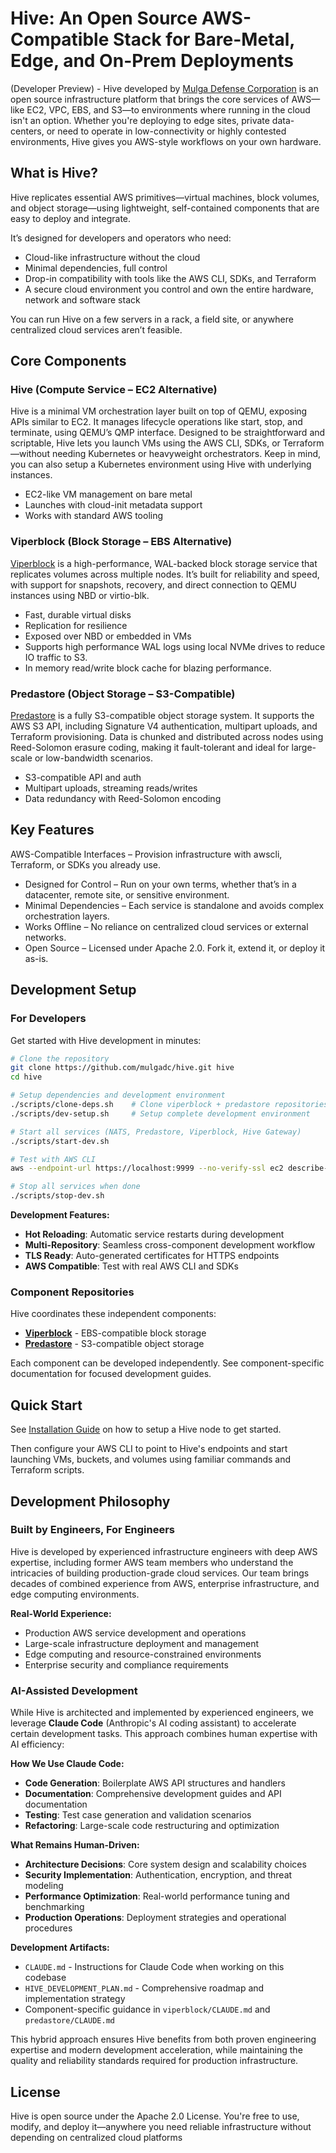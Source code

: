 # Hive: An Open Source AWS-Compatible Stack for Bare-Metal, Edge, and On-Prem Deployments

(Developer Preview) - Hive developed by [Mulga Defense Corporation](https://mulgadc.com/) is an open source infrastructure platform that brings the core services of AWS—like EC2, VPC, EBS, and S3—to environments where running in the cloud isn't an option. Whether you're deploying to edge sites, private data-centers, or need to operate in low-connectivity or highly contested environments, Hive gives you AWS-style workflows on your own hardware.

## What is Hive?

Hive replicates essential AWS primitives—virtual machines, block volumes, and object storage—using lightweight, self-contained components that are easy to deploy and integrate.

It’s designed for developers and operators who need:

- Cloud-like infrastructure without the cloud
- Minimal dependencies, full control
- Drop-in compatibility with tools like the AWS CLI, SDKs, and Terraform
- A secure cloud environment you control and own the entire hardware, network and software stack

You can run Hive on a few servers in a rack, a field site, or anywhere centralized cloud services aren’t feasible.

## Core Components

### Hive (Compute Service – EC2 Alternative)

Hive is a minimal VM orchestration layer built on top of QEMU, exposing APIs similar to EC2. It manages lifecycle operations like start, stop, and terminate, using QEMU’s QMP interface. Designed to be straightforward and scriptable, Hive lets you launch VMs using the AWS CLI, SDKs, or Terraform—without needing Kubernetes or heavyweight orchestrators. Keep in mind, you can also setup a Kubernetes environment using Hive with underlying instances.

- EC2-like VM management on bare metal
- Launches with cloud-init metadata support
- Works with standard AWS tooling

### Viperblock (Block Storage – EBS Alternative)

[Viperblock](https://github.com/mulgadc/viperblock) is a high-performance, WAL-backed block storage service that replicates volumes across multiple nodes. It’s built for reliability and speed, with support for snapshots, recovery, and direct connection to QEMU instances using NBD or virtio-blk.

- Fast, durable virtual disks
- Replication for resilience
- Exposed over NBD or embedded in VMs
- Supports high performance WAL logs using local NVMe drives to reduce IO traffic to S3.
- In memory read/write block cache for blazing performance.

### Predastore (Object Storage – S3-Compatible)

[Predastore](https://github.com/mulgadc/predastore) is a fully S3-compatible object storage system. It supports the AWS S3 API, including Signature V4 authentication, multipart uploads, and Terraform provisioning. Data is chunked and distributed across nodes using Reed-Solomon erasure coding, making it fault-tolerant and ideal for large-scale or low-bandwidth scenarios.

- S3-compatible API and auth
- Multipart uploads, streaming reads/writes
- Data redundancy with Reed-Solomon encoding

## Key Features

AWS-Compatible Interfaces – Provision infrastructure with awscli, Terraform, or SDKs you already use.

- Designed for Control – Run on your own terms, whether that’s in a datacenter, remote site, or sensitive environment.
- Minimal Dependencies – Each service is standalone and avoids complex orchestration layers.
- Works Offline – No reliance on centralized cloud services or external networks.
- Open Source – Licensed under Apache 2.0. Fork it, extend it, or deploy it as-is.

## Development Setup

### For Developers

Get started with Hive development in minutes:

```bash
# Clone the repository
git clone https://github.com/mulgadc/hive.git hive
cd hive

# Setup dependencies and development environment
./scripts/clone-deps.sh    # Clone viperblock + predastore repositories
./scripts/dev-setup.sh     # Setup complete development environment

# Start all services (NATS, Predastore, Viperblock, Hive Gateway)
./scripts/start-dev.sh

# Test with AWS CLI
aws --endpoint-url https://localhost:9999 --no-verify-ssl ec2 describe-instances

# Stop all services when done
./scripts/stop-dev.sh
```

**Development Features:**
- **Hot Reloading**: Automatic service restarts during development
- **Multi-Repository**: Seamless cross-component development workflow
- **TLS Ready**: Auto-generated certificates for HTTPS endpoints
- **AWS Compatible**: Test with real AWS CLI and SDKs

### Component Repositories

Hive coordinates these independent components:
- **[Viperblock](../viperblock/)** - EBS-compatible block storage
- **[Predastore](../predastore/)** - S3-compatible object storage

Each component can be developed independently. See component-specific documentation for focused development guides.

## Quick Start

See [Installation Guide](INSTALL.md) on how to setup a Hive node to get started.

Then configure your AWS CLI to point to Hive's endpoints and start launching VMs, buckets, and volumes using familiar commands and Terraform scripts.

## Development Philosophy

### Built by Engineers, For Engineers

Hive is developed by experienced infrastructure engineers with deep AWS expertise, including former AWS team members who understand the intricacies of building production-grade cloud services. Our team brings decades of combined experience from AWS, enterprise infrastructure, and edge computing environments.

**Real-World Experience:**
- Production AWS service development and operations
- Large-scale infrastructure deployment and management
- Edge computing and resource-constrained environments
- Enterprise security and compliance requirements

### AI-Assisted Development

While Hive is architected and implemented by experienced engineers, we leverage **Claude Code** (Anthropic's AI coding assistant) to accelerate certain development tasks. This approach combines human expertise with AI efficiency:

**How We Use Claude Code:**
- **Code Generation**: Boilerplate AWS API structures and handlers
- **Documentation**: Comprehensive development guides and API documentation
- **Testing**: Test case generation and validation scenarios
- **Refactoring**: Large-scale code restructuring and optimization

**What Remains Human-Driven:**
- **Architecture Decisions**: Core system design and scalability choices
- **Security Implementation**: Authentication, encryption, and threat modeling
- **Performance Optimization**: Real-world performance tuning and benchmarking
- **Production Operations**: Deployment strategies and operational procedures

**Development Artifacts:**
- `CLAUDE.md` - Instructions for Claude Code when working on this codebase
- `HIVE_DEVELOPMENT_PLAN.md` - Comprehensive roadmap and implementation strategy
- Component-specific guidance in `viperblock/CLAUDE.md` and `predastore/CLAUDE.md`

This hybrid approach ensures Hive benefits from both proven engineering expertise and modern development acceleration, while maintaining the quality and reliability standards required for production infrastructure.

## License

Hive is open source under the Apache 2.0 License. You're free to use, modify, and deploy it—anywhere you need reliable infrastructure without depending on centralized cloud platforms
